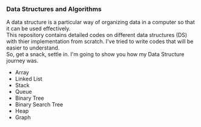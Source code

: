 ### Data Structures and Algorithms

A data structure is a particular way of organizing data in a computer so that it can be used effectively.<br />
This repository contains detailed codes on different data structures (DS) with thier implementation from scratch. I've tried to write codes that will be easier to understand.<br />
So, get a snack, settle in. I'm going to show you how my Data Structure journey was.<br />
* Array
* Linked List
* Stack
* Queue
* Binary Tree
* Binary Search Tree
* Heap
* Graph
